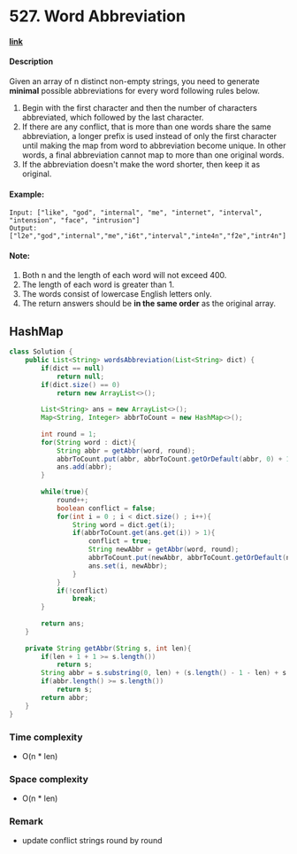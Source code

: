 # 527. Word Abbreviation

#### [link](https://leetcode.com/problems/word-abbreviation/)

#### Description
Given an array of n distinct non-empty strings, you need to generate **minimal** possible abbreviations for every word following rules below.

1. Begin with the first character and then the number of characters abbreviated, which followed by the last character.
2. If there are any conflict, that is more than one words share the same abbreviation, a longer prefix is used instead of only the first character until making the map from word to abbreviation become unique. In other words, a final abbreviation cannot map to more than one original words.
3. If the abbreviation doesn't make the word shorter, then keep it as original.

#### Example:
```
Input: ["like", "god", "internal", "me", "internet", "interval", "intension", "face", "intrusion"]
Output: ["l2e","god","internal","me","i6t","interval","inte4n","f2e","intr4n"]
```

#### Note:
1. Both n and the length of each word will not exceed 400.
2. The length of each word is greater than 1.
3. The words consist of lowercase English letters only.
4. The return answers should be **in the same order** as the original array.

## HashMap
```java
class Solution {
    public List<String> wordsAbbreviation(List<String> dict) {
        if(dict == null)
            return null;
        if(dict.size() == 0)
            return new ArrayList<>();
        
        List<String> ans = new ArrayList<>();
        Map<String, Integer> abbrToCount = new HashMap<>();
        
        int round = 1;
        for(String word : dict){
            String abbr = getAbbr(word, round);
            abbrToCount.put(abbr, abbrToCount.getOrDefault(abbr, 0) + 1);
            ans.add(abbr);
        }
        
        while(true){
            round++;
            boolean conflict = false;
            for(int i = 0 ; i < dict.size() ; i++){
                String word = dict.get(i);
                if(abbrToCount.get(ans.get(i)) > 1){
                    conflict = true;
                    String newAbbr = getAbbr(word, round);
                    abbrToCount.put(newAbbr, abbrToCount.getOrDefault(newAbbr, 0) + 1);
                    ans.set(i, newAbbr);
                }
            }
            if(!conflict)
                break;
        }
        
        return ans;
    }
    
    private String getAbbr(String s, int len){
        if(len + 1 + 1 >= s.length())
            return s;
        String abbr = s.substring(0, len) + (s.length() - 1 - len) + s.charAt(s.length() - 1);
        if(abbr.length() >= s.length())
            return s;
        return abbr;
    }
}
```
### Time complexity
* O(n * len)
### Space complexity
* O(n * len)
### Remark
* update conflict strings round by round
